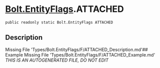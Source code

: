 # [Bolt.EntityFlags](Types/Bolt.EntityFlags.md).ATTACHED
`public readonly static Bolt.EntityFlags ATTACHED`
## Description
Missing File 'Types/Bolt.EntityFlags/F/ATTACHED_Description.md'## Example
Missing File 'Types/Bolt.EntityFlags/F/ATTACHED_Example.md'
*THIS IS AN AUTOGENERATED FILE, DO NOT EDIT*
